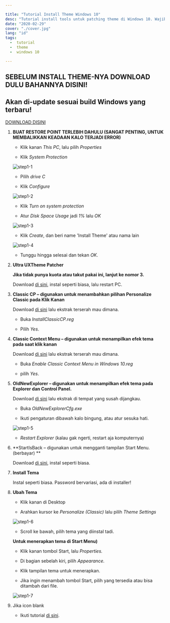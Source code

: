 ```yaml
---

title: "Tutorial Install Theme Windows 10"
desc: "Tutorial install tools untuk patching theme di Windows 10. Wajib diikuti, agar tidak ada yang komplain 'Bang, ini kenapa gabisa?' dan lain-lain sebagainya."
date: "2020-02-29"
cover: "./cover.jpg"
lang: "id"
tags:
  -  tutorial
  -  theme
  -  windows 10

---
```


## SEBELUM INSTALL THEME-NYA DOWNLOAD DULU BAHANNYA DISINI!
## Akan di-update sesuai build Windows yang terbaru!

<a href="http://bit.ly/2PpJWbq" class="btn"><span class="name">DOWNLOAD DISINI</span></a>

1. **BUAT RESTORE POINT TERLEBIH DAHULU (SANGAT PENTING, UNTUK MEMBALIKKAN KEADAAN KALO TERJADI ERROR)**

   - Klik kanan *This PC*, lalu pilih *Properties*

   - Klik *System Protection*

   ![step1-1](./001.jpg)

   - Pilih *drive C*

   - Klik *Configure*

   ![step1-2](./002.jpg)

   - Klik *Turn on system protection*

   - Atur *Disk Space Usage* jadi *1%* lalu *OK*

   ![step1-3](./003.jpg)

   - Klik *Create*, dan beri name 'Install Theme' atau nama lain

   ![step1-4](./004.jpg)

   - Tunggu hingga selesai dan tekan *OK*.

2. **Ultra UXTheme Patcher**

   **Jika tidak punya kuota atau takut pakai ini, lanjut ke nomor 3.**

   Download [di sini](https://www.syssel.net/hoefs/software_uxtheme.php?lang=en), instal seperti biasa, lalu restart PC.

3. **Classic CP – digunakan untuk menambahkan pilihan Personalize Classic pada Klik Kanan**

   Download [di sini](https://www.majorgeeks.com/files/details/add_or_remove_the_classic_personalize_context_menu.html) lalu ekstrak terserah mau dimana.

   - Buka *InstallClassicCP.reg*

   - Pilih *Yes*.

4. **Classic Context Menu – digunakan untuk menampilkan efek tema pada saat klik kanan**

	Download [di sini](https://media.askvg.com/downloads/2016/01/Enable-Classic-Context-Menu-in-Windows-10.zip) lalu ekstrak terserah mau dimana.

   - Buka *Enable Classic Context Menu in Windows 10.reg*

   - pilih *Yes*.

5. **OldNewExplorer – digunakan untuk menampilkan efek tema pada Explorer dan Control Panel.**

   Download [di sini](https://msfn.org/board/topic/170375-oldnewexplorer-119/) lalu ekstrak di tempat yang susah dijangkau.

   - Buka *OldNewExplorerCfg.exe*

   - Ikuti pengaturan dibawah kalo bingung, atau atur sesuka hati.

   ![step1-5](./005.jpg)

   - *Restart Explorer* (kalau gak ngerti, restart aja komputernya)

6. **StartIsBack – digunakan untuk mengganti tampilan Start Menu. (berbayar) **

    Download [di sini](https://www.startisback.com/), instal seperti biasa.

7. **Install Tema**

   Instal seperti biasa. Password bervariasi, ada di installer!

8. **Ubah Tema**

    - Klik kanan di Desktop

    - Arahkan kursor ke *Personalize (Classic)* lalu pilih *Theme Settings*

	![step1-6](./006.jpg)

    - Scroll ke bawah, pilih tema yang diinstal tadi.

	**Untuk menerapkan tema di Start Menu)**

    - Klik kanan tombol Start, lalu *Properties.*

    - Di bagian sebelah kiri, pilih *Appearance.*

    - Klik tampilan tema untuk menerapkan.

    - Jika ingin menambah tombol Start, pilih yang tersedia atau bisa ditambah dari file.

	![step1-7](./007.jpg)

9. Jika icon blank

    - Ikuti tutorial [di sini](https://elzexd.github.io/releases/id/owo-patching/).
